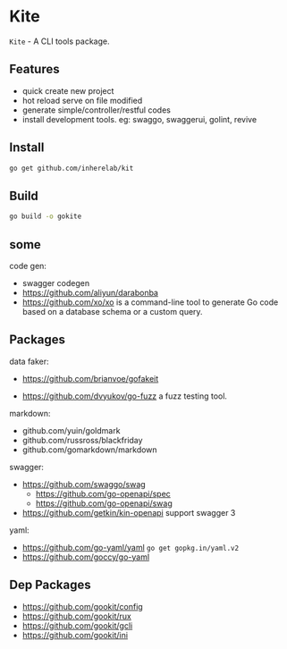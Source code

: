 # Kite

`Kite` - A CLI tools package.

## Features

- quick create new project
- hot reload serve on file modified
- generate simple/controller/restful codes
- install development tools. eg: swaggo, swaggerui, golint, revive

## Install

```bash
go get github.com/inherelab/kit
```

## Build

```bash
go build -o gokite
```

## some 

code gen:

- swagger codegen
- https://github.com/aliyun/darabonba
- https://github.com/xo/xo is a command-line tool to generate Go code based on a database schema or a custom query.

## Packages

data faker:

- https://github.com/brianvoe/gofakeit

- https://github.com/dvyukov/go-fuzz  a fuzz testing tool.

markdown:

- github.com/yuin/goldmark
- github.com/russross/blackfriday
- github.com/gomarkdown/markdown

swagger:

- https://github.com/swaggo/swag
  - https://github.com/go-openapi/spec
  - https://github.com/go-openapi/swag
- https://github.com/getkin/kin-openapi support swagger 3

yaml:

- https://github.com/go-yaml/yaml `go get gopkg.in/yaml.v2`
- https://github.com/goccy/go-yaml

## Dep Packages

- https://github.com/gookit/config
- https://github.com/gookit/rux
- https://github.com/gookit/gcli
- https://github.com/gookit/ini
